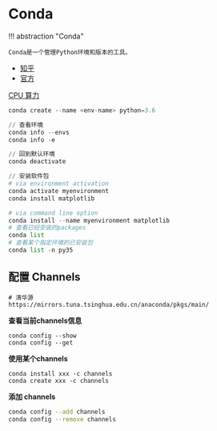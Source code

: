 # Conda

!!! abstraction "Conda"

	Conda是一个管理Python环境和版本的工具。

- [知乎](https://zhuanlan.zhihu.com/p/44398592)
- [官方](https://conda.io/projects/conda/en/latest/user-guide/getting-started.html)

[CPU 算力](https://developer.nvidia.com/cuda-gpus)

```python
conda create --name <env-name> python=3.6

// 查看环境
conda info --envs
conda info -e

// 回到默认环境
conda deactivate

// 安装软件包
# via environment activation
conda activate myenvironment
conda install matplotlib

# via command line option
conda install --name myenvironment matplotlib
# 查看已经安装的packages
conda list
# 查看某个指定环境的已安装包
conda list -n py35
```

## 配置 Channels

```shell
# 清华源
https://mirrors.tuna.tsinghua.edu.cn/anaconda/pkgs/main/

```

**查看当前channels信息**

```
conda config --show
conda config --get
```

**使用某个channels**

```shell
conda install xxx -c channels
conda create xxx -c channels
```

**添加 channels**

```sh
conda config --add channels
conda config --remove channels
```